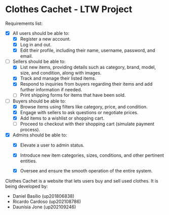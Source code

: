 # Clothes Cachet - LTW Project

Requirements list:

- [x] All users should be able to:
    - [x] Register a new account.
    - [x] Log in and out.
    - [x] Edit their profile, including their name, username, password, and email.

- [ ] Sellers should be able to:
    - [x] List new items, providing details such as category, brand, model, size, and condition, along with images.
    - [x] Track and manage their listed items.
    - [x] Respond to inquiries from buyers regarding their items and add further information if needed.
    - [ ] Print shipping forms for items that have been sold.

- [ ] Buyers should be able to:
    - [x] Browse items using filters like category, price, and condition.
    - [x] Engage with sellers to ask questions or negotiate prices.
    - [x] Add items to a wishlist or shopping cart.
    - [ ] Proceed to checkout with their shopping cart (simulate payment process).

- [x] Admins should be able to:
    - [x] Elevate a user to admin status.
    - [x] Introduce new item categories, sizes, conditions, and other pertinent entities.
    - [x] Oversee and ensure the smooth operation of the entire system.


Clothes Cachet is a website that lets users buy and sell used clothes. It is being developed by:

- Daniel Basílio (up201806838)
- Ricardo Cardoso (up202108786)
- Daunísia Jone (up202109246)